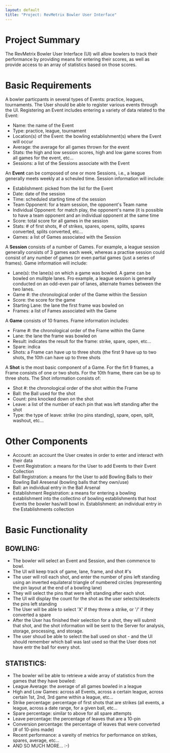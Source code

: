 ```yaml
---
layout: default
title: "Project: RevMetrix Bowler User Interface"
---
```


Project Summary
===============
The RevMetrix Bowler User Interface (UI) will allow bowlers to track their performance by providing means for entering their scores, as well as provide access to an array of statistics based on those scores.

Basic Requirements
==================

A bowler particpants in several types of Events: practice, leagues, tournaments.  The User should be able to register various events through the UI.  Registering an Event includes entering a variety of data related to the Event:

-	Name: the name of the Event
-	Type: practice, league, tournament
-	Location(s) of the Event: the bowling establishment(s) where the Event will occur
-	Average: the average for all games thrown for the event
-	Stats: the high and low session scores, high and low game scores from all games for the event, etc...
-	Sessions: a list of the Sessions associate with the Event

An **Event** can be composed of one or more Sessions, i.e., a league generally meets weekly at a scheuled time.  Session information will include:
-	Establishment: picked from the list for the Event
-	Date: date of the session
-	Time: scheduled starting time of the session
-	Team Opponent: for a team session, the opponent's Team name
-	Individual Opponent: for match play, the opponent's name (it is possible to have a team opponent and an individual opponent at the same time
-	Score: total score for all games in the session
-	Stats: # of first shots, # of strikes, spares, opens, splits, spares converted, splits converted, etc...
-	Games: a list of Games associated with the Session

A **Session** consists of a number of Games.  For example, a league session generally consists of 3 games each week, whereas a practise session could consist of any number of games (or even partial games (just a series of frames).  Game information will include:
-	Lane(s): the lane(s) on which a game was bowled.  A game can be bowled on mulitple lanes.  Fro example, a league session is generally conducted on an odd-even pair of lanes, alternate frames between the two lanes.
-	Game #: the chronological order of the Game within the Session
-	Score: the score for the game
-	Starting Lane: the lane the first frame was bowled on
-	Frames: a list of Fames associated with the Game

A **Game** consists of 10 frames. Frame information includes:
-	Frame #: the chronological order of the Frame within the Game
-	Lane: the lane the frame was bowled on
-	Result: indicates the result for the frame: strike, spare, open, etc...
-	Spare: indica
-	Shots: a Frame can have up to three shots (the first 9 have up to two shots, the 10th can have up to three shots

A **Shot** is the most basic component of a Game.  For the firt 9 frames, a Frame consists of one or two shots.  For the 10th frame, there can be up to three shots.  The Shot information consists of:
- 	Shot #: the chronological order of the shot within the Frame
-	Ball: the Ball used for the shot
-	Count: pins knocked down on the shot
-	Leave:  a list of the number of each pin that was left standing after the shot
-	Type: the type of leave: strike (no pins standing), spare, open, split, washout, etc...


Other Components
================
-	Account: an account the User creates in order to enter and interact with their data
-	Event Registration: a means for the User to add Events to their Event Collection
-	Ball Registration: a means for the User to add Bowling Balls to their Bowling Ball Aresenal (bowling balls that they own/use)
-	Ball: an individual entry in the Ball Arsenal
-	Establishment Registration: a means for entering a bowling establishment into the collectino of bowling establishments that host Events the bowler has/will bowl in.
	Establishment: an individual entry in the Establishments collection



Basic Functionality
===================

## BOWLING:

-	The bowler will select an Event and Session, and then commence to bowl.
-	The UI will keep track of game, lane, frame, and shot #'s
-	The user will roll each shot, and enter the number of pins left standing using an inverted equilateral triangle of numbered circles	(representing the pin layout at the end of a bowling lane)
-	They will select the pins that were left standing after each shot.
-	The UI will display the count for the shot as the user selects/deselects the pins left standing
-	The User will be able to select 'X' if they threw a strike, or '/' if they converted a spare
-	After the User has finished their selection for a shot, they will submit that shot, and the shot information will be sent to the Server for analysis, storage, processing, and storage.
-	The user shoud be able to select the ball used on shot - and the UI should remember which ball was last used so that the User does not have entr the ball for every shot.

## STATISTICS:

-	The bowler wil be able to retrieve a wide array of statistics from the games that they have bowled:
-	League Average: the average of all games bowled in a league
-	High and Low Games: across all Events, across a certain league, across certain 1st, 2nd, 3rd game within a league, etc...
-	Strike percentage: percentage of first shots that are strikes (all events, a league, across a date range, for a given ball, etc...
-	Spare percentage: similar to above for all spare attempts
-	Leave percentage: the percentage of leaves that are a 10-pin
-	Conversion percentage: the percentage of leaves that were converted (# of 10-pins made)
-	Recent performance: a vareity of metrics for performance on strikes, spares, average, etc...
-	AND SO MUCH MORE...  :-)